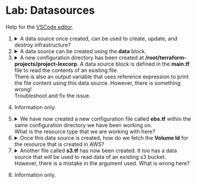 # Lab: Datasources

Help for the [VSCode editor](https://github.com/kodekloudhub/community-faq/blob/main/docs/vscode-tips.md).

1.  <details>
    <summary>A data source once created, can be used to create, update, and destroy infrastructure?</summary>

    > `FALSE`

    A datasource can only read resource data and use that information within terraform.

    </details>

1.  <details>
    <summary>A data source can be created using the <b>data</b> block.</summary>

    > 'TRUE'

    </details>

1.  <details>
    <summary>A new configuration directory has been created at <b>/root/terraform-projects/project-lexcorp</b>. A data source block is defined in the <b>main.tf</b> file to read the contents of an existing file.<br/>There is also an output variable that uses reference expression to print the file content using this data source. However, there is something wrong!<br/>Troubleshoot and fix the issue.</summary>

    1. We can immediately see the first issue based on the onswer to the previous question. There is no such block as `datasource`. Correct this.
    1. Let's see if we fixed it

        ```bash
        cd /root/terraform-projects/project-lexcorp
        terraform init
        terraform plan
        ```

    1. There is another error at line 2

        `A data resource "local_file" "content" has not been declared in the root
        module.`

        The value reference at this line is incorrectly looking for

        ```
        data "local_file" "content" { ... }
        ```

        so there is a mistake in the reference expression. A reference expression for a data block is:

        `data.type.name.attribute`

        We know from previous labs that the `local_file` resource has an _attribute_ `content`, therefore we are missing the resource name from the reference. Correct it:

        > `data.local_file.os.content`

    1. Deploy

        ```
        terraform plan
        terraform apply
        ```


    </details>

1.  Information only.

1.  <details>
    <summary>We have now created a new configuration file called <b>ebs.tf</b> within the same configuration directory we have been working on.<br/>What is the resource type that we are working with here?</summary>

    The first property of the `data` block is the resource type, just as it is for `resource`

    > `aws_ebs_volume`

    </details>

1.  <details>
    <summary>Once this data source is created, how do we fetch the <b>Volume Id</b> for the resource that is created in AWS?</summary>

    Refer to the [documentation](https://registry.terraform.io/providers/hashicorp/aws/latest/docs/data-sources/ebs_volume) and look in the Attributes Reference section.

    Choose the correct attribute from those given. Attribute names are case sensistive.

    </details>

1.  <details>
    <summary>Another file called <b>s3.tf</b> has now been created. It too has a data source that will be used to read data of an existing s3 bucket.<br/>However, there is a mistake in the argument used. What is wrong here?</summary>

    This data source has an argument, which is the name of the bucket to get information on.

    Refer to the [documentation](https://registry.terraform.io/providers/hashicorp/aws/latest/docs/data-sources/s3_bucket) and look in the Argument Reference section. You will see that there is only one argument, and it's not in agreement with what is in `s3.tf`, therefore the answer must be

    > `bucket_name is not a valid argument`


    </details>

1.  Information only.

